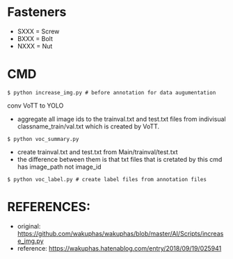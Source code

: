 # Fasteners

- SXXX = Screw
- BXXX = Bolt
- NXXX = Nut

# CMD

```
$ python increase_img.py # before annotation for data augumentation
```

conv VoTT to YOLO

- aggregate all image ids to the trainval.txt and test.txt files from indivisual classname_train/val.txt which is created by VoTT.

```
$ python voc_summary.py 
```

- create trainval.txt and test.txt from Main/trainval/test.txt
- the difference between them is that txt files that is cretated by this cmd has image_path not image_id

```
$ python voc_label.py # create label files from annotation files
```

# REFERENCES:

- original: https://github.com/wakuphas/wakuphas/blob/master/AI/Scripts/increase_img.py
- reference: https://wakuphas.hatenablog.com/entry/2018/09/19/025941

